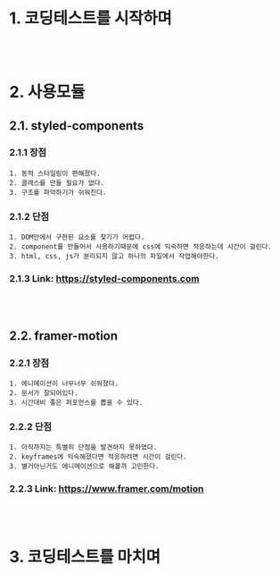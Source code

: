 # 1. 코딩테스트를 시작하며

<br/>
<br/>

# 2. 사용모듈

## 2.1. styled-components

### 2.1.1 장점

    1. 동적 스타일링이 편해졌다.
    2. 클래스를 만들 필요가 없다.
    3. 구조를 파악하기가 쉬워진다.

### 2.1.2 단점

    1. DOM안에서 구현된 요소를 찾기가 어렵다.
    2. component를 만들어서 사용하기때문에 css에 익숙하면 적응하는데 시간이 걸린다.
    3. html, css, js가 분리되지 않고 하나의 파일에서 작업해야한다.

### 2.1.3 Link: <https://styled-components.com>

<br/>
<br/>

## 2.2. framer-motion

### 2.2.1 장점

    1. 에니메이션이 너무너무 쉬워졌다.
    2. 문서가 잘되어있다.
    3. 시간대비 좋은 퍼포먼스를 뽑을 수 있다.

### 2.2.2 단점

    1. 아직까지는 특별히 단점을 발견하지 못하였다.
    2. keyframes에 익숙해졌다면 적응하려면 시간이 걸린다.
    3. 별거아닌거도 에니메이션으로 해볼까 고민한다.

### 2.2.3 Link: <https://www.framer.com/motion>

<br/>
<br/>

# 3. 코딩테스트를 마치며
